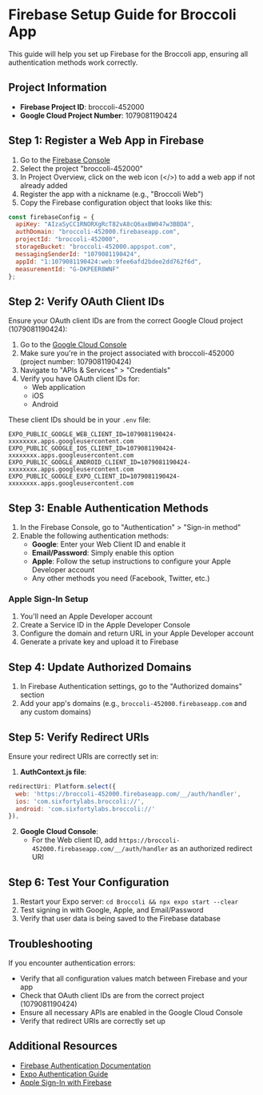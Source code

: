 # Firebase Setup Guide for Broccoli App

This guide will help you set up Firebase for the Broccoli app, ensuring all authentication methods work correctly.

## Project Information
- **Firebase Project ID**: broccoli-452000
- **Google Cloud Project Number**: 1079081190424

## Step 1: Register a Web App in Firebase

1. Go to the [Firebase Console](https://console.firebase.google.com/)
2. Select the project "broccoli-452000"
3. In Project Overview, click on the web icon (</>) to add a web app if not already added
4. Register the app with a nickname (e.g., "Broccoli Web")
5. Copy the Firebase configuration object that looks like this:

```javascript
const firebaseConfig = {
  apiKey: "AIzaSyCC1RNORXgRcT82vA8cQ6axBW047w3BBDA",
  authDomain: "broccoli-452000.firebaseapp.com",
  projectId: "broccoli-452000",
  storageBucket: "broccoli-452000.appspot.com",
  messagingSenderId: "1079081190424",
  appId: "1:1079081190424:web:9fee6afd2bdee2dd762f6d",
  measurementId: "G-DKPEER8WNF"
};
```

## Step 2: Verify OAuth Client IDs

Ensure your OAuth client IDs are from the correct Google Cloud project (1079081190424):

1. Go to the [Google Cloud Console](https://console.cloud.google.com/)
2. Make sure you're in the project associated with broccoli-452000 (project number: 1079081190424)
3. Navigate to "APIs & Services" > "Credentials"
4. Verify you have OAuth client IDs for:
   - Web application
   - iOS
   - Android

These client IDs should be in your `.env` file:
```
EXPO_PUBLIC_GOOGLE_WEB_CLIENT_ID=1079081190424-xxxxxxxx.apps.googleusercontent.com
EXPO_PUBLIC_GOOGLE_IOS_CLIENT_ID=1079081190424-xxxxxxxx.apps.googleusercontent.com
EXPO_PUBLIC_GOOGLE_ANDROID_CLIENT_ID=1079081190424-xxxxxxxx.apps.googleusercontent.com
EXPO_PUBLIC_GOOGLE_EXPO_CLIENT_ID=1079081190424-xxxxxxxx.apps.googleusercontent.com
```

## Step 3: Enable Authentication Methods

1. In the Firebase Console, go to "Authentication" > "Sign-in method"
2. Enable the following authentication methods:
   - **Google**: Enter your Web Client ID and enable it
   - **Email/Password**: Simply enable this option
   - **Apple**: Follow the setup instructions to configure your Apple Developer account
   - Any other methods you need (Facebook, Twitter, etc.)

### Apple Sign-In Setup
1. You'll need an Apple Developer account
2. Create a Service ID in the Apple Developer Console
3. Configure the domain and return URL in your Apple Developer account
4. Generate a private key and upload it to Firebase

## Step 4: Update Authorized Domains

1. In Firebase Authentication settings, go to the "Authorized domains" section
2. Add your app's domains (e.g., `broccoli-452000.firebaseapp.com` and any custom domains)

## Step 5: Verify Redirect URIs

Ensure your redirect URIs are correctly set in:

1. **AuthContext.js file**:
```javascript
redirectUri: Platform.select({
  web: 'https://broccoli-452000.firebaseapp.com/__/auth/handler',
  ios: 'com.sixfortylabs.broccoli://',
  android: 'com.sixfortylabs.broccoli://'
}),
```

2. **Google Cloud Console**:
   - For the Web client ID, add `https://broccoli-452000.firebaseapp.com/__/auth/handler` as an authorized redirect URI

## Step 6: Test Your Configuration

1. Restart your Expo server: `cd Broccoli && npx expo start --clear`
2. Test signing in with Google, Apple, and Email/Password
3. Verify that user data is being saved to the Firebase database

## Troubleshooting

If you encounter authentication errors:
- Verify that all configuration values match between Firebase and your app
- Check that OAuth client IDs are from the correct project (1079081190424)
- Ensure all necessary APIs are enabled in the Google Cloud Console
- Verify that redirect URIs are correctly set up

## Additional Resources

- [Firebase Authentication Documentation](https://firebase.google.com/docs/auth)
- [Expo Authentication Guide](https://docs.expo.dev/guides/authentication/)
- [Apple Sign-In with Firebase](https://firebase.google.com/docs/auth/web/apple) 